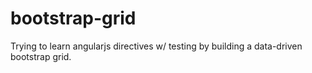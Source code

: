 bootstrap-grid
==============

Trying to learn angularjs directives w/ testing by building a data-driven bootstrap grid.